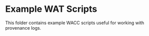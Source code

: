 # Example WAT Scripts

This folder contains example WACC scripts useful for working with provenance logs.
